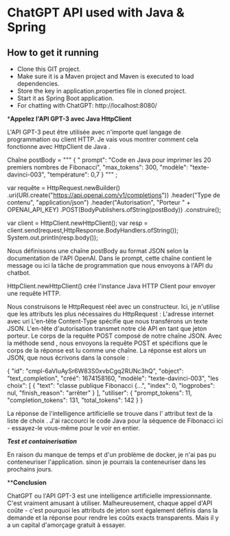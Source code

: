 # ChatGPT API used with Java & Spring

## How to get it running 
* Clone this GIT project.
* Make sure it is a Maven project and Maven is executed to load dependencies.
* Store the key in application.properties file in cloned project.
* Start it as Spring Boot application.
* For chatting with ChatGPT: http://localhost:8080/


*******Appelez l'API GPT-3 avec Java HttpClient******

L'API GPT-3 peut être utilisée avec n'importe quel langage de programmation ou client HTTP. Je vais vous montrer comment cela fonctionne avec HttpClient de Java .

Chaîne postBody = 
    """
    {
        " prompt": "Code en Java pour imprimer les 20 premiers nombres de Fibonacci",
	"max_tokens": 300,
	"modèle": "texte-davinci-003",
	"température": 0,7
    }
    """ ;



var requête = HttpRequest.newBuilder()
        .uri(URI.create("https://api.openai.com/v1/completions"))
	.header("Type de contenu", "application/json")
	.header("Autorisation", "Porteur " + OPENAI_API_KEY)
	.POST(BodyPublishers.ofString(postBody))
	.construire();
		
var client = HttpClient.newHttpClient();
var resp = client.send(request,HttpResponse.BodyHandlers.ofString());
System.out.println(resp.body());





Nous définissons une chaîne postBody au format JSON selon la documentation de l'API OpenAI. Dans le prompt, cette chaîne contient le message ou ici la tâche de programmation que nous envoyons à l'API du chatbot. 

HttpClient.newHttpClient() crée l'instance Java HTTP Client pour envoyer une requête HTTP.


Nous construisons le HttpRequest réel avec un constructeur. Ici, je n'utilise que les attributs les plus nécessaires du HttpRequest :
L'adresse internet avec uri
L'en-tête Content-Type spécifie que nous transférons un texte JSON.
L'en-tête d'autorisation transmet notre clé API en tant que jeton porteur.
Le corps de la requête POST composé de notre chaîne JSON.
Avec la méthode send , nous envoyons la requête POST et spécifions que le corps de la réponse est lu comme une chaîne. La réponse est alors un JSON, que nous écrivons dans la console :


{
  "id": "cmpl-6aVIuAySr6W83S0xvbCgq2RUNc3hQ",
  "object": "text_completion",
  "créé": 1674158160,
  "modèle": "texte-davinci-003",
  "les choix": [
    {
      "text": "classe publique Fibonacci {...",
      "index": 0,
      "logprobes": nul,
      "finish_reason": "arrêter"
    }
  ],
  "utiliser": {
    "prompt_tokens": 11,
    "completion_tokens": 131,
    "total_tokens": 142
  }
}

La réponse de l'intelligence artificielle se trouve dans l' attribut text de la liste de choix . J'ai raccourci le code Java pour la séquence de Fibonacci ici - essayez-le vous-même pour le voir en entier.


***Test et containerisation***

En raison du manque de temps et d'un problème de docker, je n'ai pas pu conteneuriser l'application. sinon je pourrais la conteneuriser dans les prochains jours.
 

**********Conclusion********

  ChatGPT ou l'API GPT-3 est une intelligence artificielle impressionnante. C'est vraiment amusant à utiliser. Malheureusement, chaque appel d'API coûte - c'est pourquoi les attributs de jeton sont également définis dans la demande et la réponse pour rendre les coûts exacts transparents. Mais il y a un capital d'amorçage gratuit à essayer.


